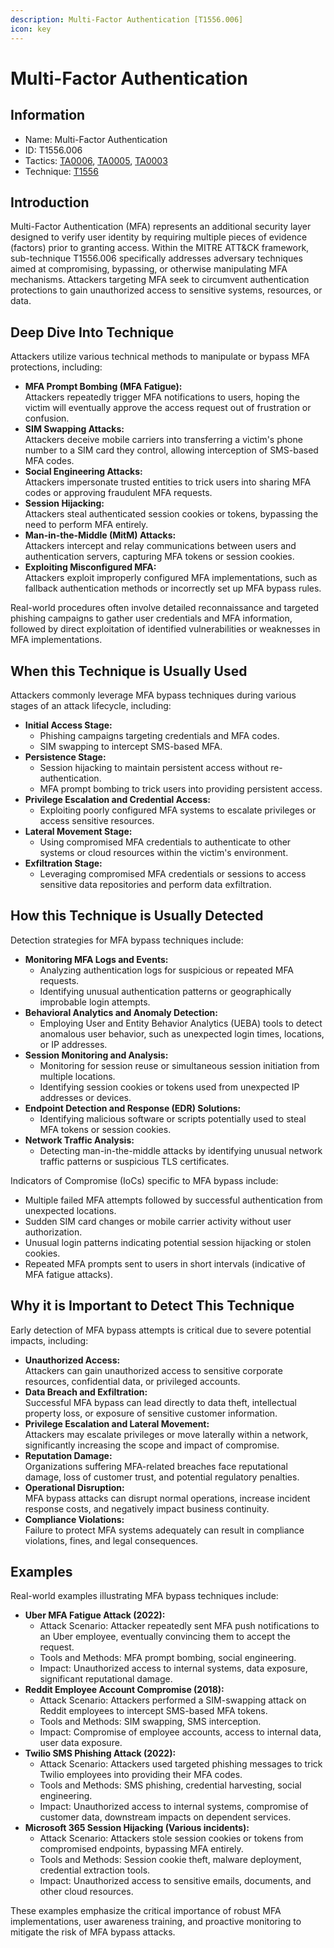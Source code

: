 ```yaml
---
description: Multi-Factor Authentication [T1556.006]
icon: key
---
```


# Multi-Factor Authentication

## Information

* Name: Multi-Factor Authentication
* ID: T1556.006
* Tactics: [TA0006](../../ta0006/), [TA0005](../), [TA0003](../../ta0003/)
* Technique: [T1556](./)

## Introduction

Multi-Factor Authentication (MFA) represents an additional security layer designed to verify user identity by requiring multiple pieces of evidence (factors) prior to granting access. Within the MITRE ATT\&CK framework, sub-technique T1556.006 specifically addresses adversary techniques aimed at compromising, bypassing, or otherwise manipulating MFA mechanisms. Attackers targeting MFA seek to circumvent authentication protections to gain unauthorized access to sensitive systems, resources, or data.

## Deep Dive Into Technique

Attackers utilize various technical methods to manipulate or bypass MFA protections, including:

* **MFA Prompt Bombing (MFA Fatigue):**\
  Attackers repeatedly trigger MFA notifications to users, hoping the victim will eventually approve the access request out of frustration or confusion.
* **SIM Swapping Attacks:**\
  Attackers deceive mobile carriers into transferring a victim's phone number to a SIM card they control, allowing interception of SMS-based MFA codes.
* **Social Engineering Attacks:**\
  Attackers impersonate trusted entities to trick users into sharing MFA codes or approving fraudulent MFA requests.
* **Session Hijacking:**\
  Attackers steal authenticated session cookies or tokens, bypassing the need to perform MFA entirely.
* **Man-in-the-Middle (MitM) Attacks:**\
  Attackers intercept and relay communications between users and authentication servers, capturing MFA tokens or session cookies.
* **Exploiting Misconfigured MFA:**\
  Attackers exploit improperly configured MFA implementations, such as fallback authentication methods or incorrectly set up MFA bypass rules.

Real-world procedures often involve detailed reconnaissance and targeted phishing campaigns to gather user credentials and MFA information, followed by direct exploitation of identified vulnerabilities or weaknesses in MFA implementations.

## When this Technique is Usually Used

Attackers commonly leverage MFA bypass techniques during various stages of an attack lifecycle, including:

* **Initial Access Stage:**
  * Phishing campaigns targeting credentials and MFA codes.
  * SIM swapping to intercept SMS-based MFA.
* **Persistence Stage:**
  * Session hijacking to maintain persistent access without re-authentication.
  * MFA prompt bombing to trick users into providing persistent access.
* **Privilege Escalation and Credential Access:**
  * Exploiting poorly configured MFA systems to escalate privileges or access sensitive resources.
* **Lateral Movement Stage:**
  * Using compromised MFA credentials to authenticate to other systems or cloud resources within the victim's environment.
* **Exfiltration Stage:**
  * Leveraging compromised MFA credentials or sessions to access sensitive data repositories and perform data exfiltration.

## How this Technique is Usually Detected

Detection strategies for MFA bypass techniques include:

* **Monitoring MFA Logs and Events:**
  * Analyzing authentication logs for suspicious or repeated MFA requests.
  * Identifying unusual authentication patterns or geographically improbable login attempts.
* **Behavioral Analytics and Anomaly Detection:**
  * Employing User and Entity Behavior Analytics (UEBA) tools to detect anomalous user behavior, such as unexpected login times, locations, or IP addresses.
* **Session Monitoring and Analysis:**
  * Monitoring for session reuse or simultaneous session initiation from multiple locations.
  * Identifying session cookies or tokens used from unexpected IP addresses or devices.
* **Endpoint Detection and Response (EDR) Solutions:**
  * Identifying malicious software or scripts potentially used to steal MFA tokens or session cookies.
* **Network Traffic Analysis:**
  * Detecting man-in-the-middle attacks by identifying unusual network traffic patterns or suspicious TLS certificates.

Indicators of Compromise (IoCs) specific to MFA bypass include:

* Multiple failed MFA attempts followed by successful authentication from unexpected locations.
* Sudden SIM card changes or mobile carrier activity without user authorization.
* Unusual login patterns indicating potential session hijacking or stolen cookies.
* Repeated MFA prompts sent to users in short intervals (indicative of MFA fatigue attacks).

## Why it is Important to Detect This Technique

Early detection of MFA bypass attempts is critical due to severe potential impacts, including:

* **Unauthorized Access:**\
  Attackers can gain unauthorized access to sensitive corporate resources, confidential data, or privileged accounts.
* **Data Breach and Exfiltration:**\
  Successful MFA bypass can lead directly to data theft, intellectual property loss, or exposure of sensitive customer information.
* **Privilege Escalation and Lateral Movement:**\
  Attackers may escalate privileges or move laterally within a network, significantly increasing the scope and impact of compromise.
* **Reputation Damage:**\
  Organizations suffering MFA-related breaches face reputational damage, loss of customer trust, and potential regulatory penalties.
* **Operational Disruption:**\
  MFA bypass attacks can disrupt normal operations, increase incident response costs, and negatively impact business continuity.
* **Compliance Violations:**\
  Failure to protect MFA systems adequately can result in compliance violations, fines, and legal consequences.

## Examples

Real-world examples illustrating MFA bypass techniques include:

* **Uber MFA Fatigue Attack (2022):**
  * Attack Scenario: Attacker repeatedly sent MFA push notifications to an Uber employee, eventually convincing them to accept the request.
  * Tools and Methods: MFA prompt bombing, social engineering.
  * Impact: Unauthorized access to internal systems, data exposure, significant reputational damage.
* **Reddit Employee Account Compromise (2018):**
  * Attack Scenario: Attackers performed a SIM-swapping attack on Reddit employees to intercept SMS-based MFA tokens.
  * Tools and Methods: SIM swapping, SMS interception.
  * Impact: Compromise of employee accounts, access to internal data, user data exposure.
* **Twilio SMS Phishing Attack (2022):**
  * Attack Scenario: Attackers used targeted phishing messages to trick Twilio employees into providing their MFA codes.
  * Tools and Methods: SMS phishing, credential harvesting, social engineering.
  * Impact: Unauthorized access to internal systems, compromise of customer data, downstream impacts on dependent services.
* **Microsoft 365 Session Hijacking (Various incidents):**
  * Attack Scenario: Attackers stole session cookies or tokens from compromised endpoints, bypassing MFA entirely.
  * Tools and Methods: Session cookie theft, malware deployment, credential extraction tools.
  * Impact: Unauthorized access to sensitive emails, documents, and other cloud resources.

These examples emphasize the critical importance of robust MFA implementations, user awareness training, and proactive monitoring to mitigate the risk of MFA bypass attacks.
